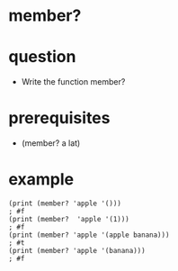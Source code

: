 # member?

# question
- Write the function member?


# prerequisites

- (member? a lat)

# example

```
(print (member? 'apple '()))
; #f
(print (member?  'apple '(1)))
; #f
(print (member? 'apple '(apple banana)))
; #t
(print (member? 'apple '(banana)))
; #f
```